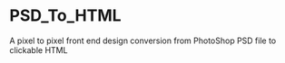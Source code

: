 # PSD_To_HTML
A pixel to pixel front end design conversion from PhotoShop PSD file to clickable HTML 
